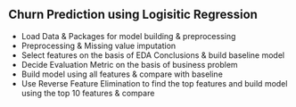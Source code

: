 ## Churn Prediction using Logisitic Regression


* Load Data & Packages for model building & preprocessing
* Preprocessing & Missing value imputation
* Select features on the basis of EDA Conclusions & build baseline model
* Decide Evaluation Metric on the basis of business problem
* Build model using all features & compare with baseline
* Use Reverse Feature Elimination to find the top features and build model using the top 10 features & compare 
